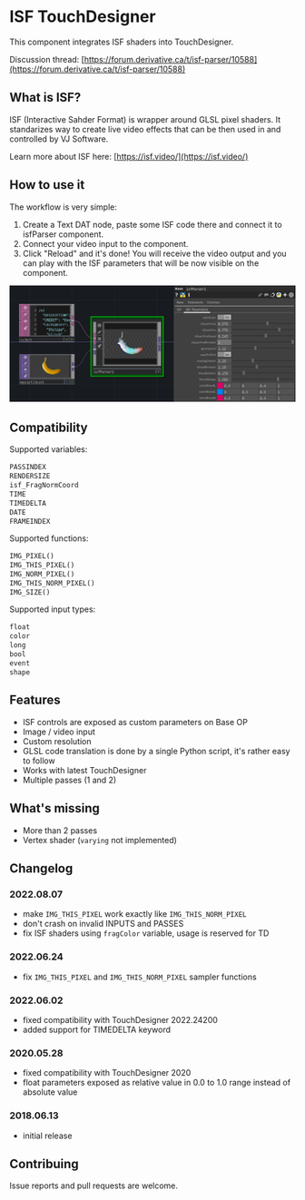 # ISF TouchDesigner

This component integrates ISF shaders into TouchDesigner.

Discussion thread: [https://forum.derivative.ca/t/isf-parser/10588](https://forum.derivative.ca/t/isf-parser/10588)

## What is ISF?

ISF (Interactive Sahder Format) is wrapper around GLSL pixel shaders. It standarizes way
to create live video effects that can be then used in and controlled by VJ Software.

Learn more about ISF here: [https://isf.video/](https://isf.video/)

## How to use it

The workflow is very simple:

1. Create a Text DAT node, paste some ISF code there and connect it to isfParser component.
2. Connect your video input to the component.
3. Click "Reload" and it's done! You will receive the video output and you can play with the ISF parameters that will be now visible on the component.

![Screenshot](https://raw.githubusercontent.com/marcinbiegun/isf-touchdesigner/master/docs/screenshot.png)

## Compatibility

Supported variables:

```
PASSINDEX
RENDERSIZE
isf_FragNormCoord
TIME
TIMEDELTA
DATE
FRAMEINDEX
```

Supported functions:

```
IMG_PIXEL()
IMG_THIS_PIXEL()
IMG_NORM_PIXEL()
IMG_THIS_NORM_PIXEL()
IMG_SIZE()
```

Supported input types:

```
float
color
long
bool
event
shape
```

## Features

* ISF controls are exposed as custom parameters on Base OP
* Image / video input
* Custom resolution
* GLSL code translation is done by a single Python script, it's
  rather easy to follow
* Works with latest TouchDesigner
* Multiple passes (1 and 2)

## What's missing

* More than 2 passes
* Vertex shader (`varying` not implemented)

## Changelog

### 2022.08.07

* make `IMG_THIS_PIXEL` work exactly like `IMG_THIS_NORM_PIXEL`
* don't crash on invalid INPUTS and PASSES
* fix ISF shaders using `fragColor` variable, usage is reserved for TD

### 2022.06.24

* fix `IMG_THIS_PIXEL` and `IMG_THIS_NORM_PIXEL` sampler functions

### 2022.06.02

* fixed compatibility with TouchDesigner 2022.24200
* added support for TIMEDELTA keyword

### 2020.05.28

* fixed compatibility with TouchDesigner 2020
* float parameters exposed as relative value in 0.0 to 1.0 range
  instead of absolute value

### 2018.06.13

* initial release

## Contribuing

Issue reports and pull requests are welcome.
